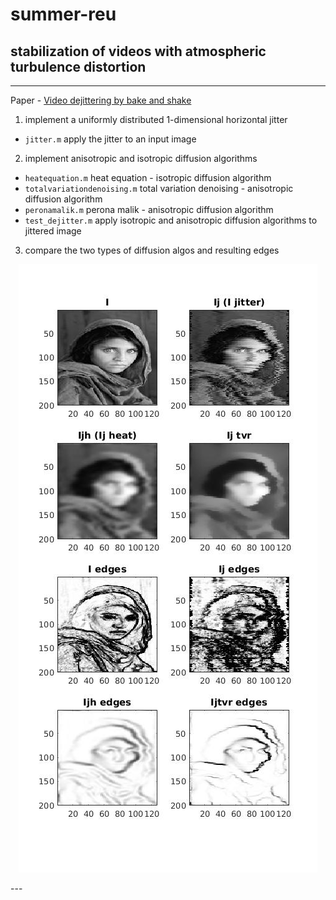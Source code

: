 # summer-reu
## stabilization of videos with atmospheric turbulence distortion
---
Paper - [Video dejittering by bake and shake](http://dl.acm.org/citation.cfm?id=1709255)
1. implement a uniformly distributed 1-dimensional horizontal jitter
  - `jitter.m` apply the jitter to an input image
2. implement anisotropic and isotropic diffusion algorithms
  - `heatequation.m` heat equation - isotropic diffusion algorithm
  - `totalvariationdenoising.m` total variation denoising - anisotropic diffusion algorithm
  - `peronamalik.m` perona malik - anisotropic diffusion algorithm
  - `test_dejitter.m` apply isotropic and anisotropic diffusion algorithms to jittered image
3. compare the two types of diffusion algos and resulting edges
<p align="center">
<img src="https://raw.githubusercontent.com/sayemmh/summer-reu/master/bake-and-shake/report/three.jpg">
</p>
---
